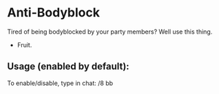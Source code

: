 # Anti-Bodyblock

Tired of being bodyblocked by your party members?
Well use this thing.
- Fruit.

## Usage (enabled by default):
To enable/disable, type in chat: /8 bb

